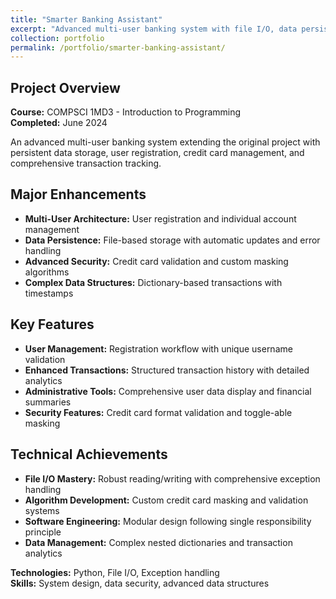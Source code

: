 ```yaml
---
title: "Smarter Banking Assistant"
excerpt: "Advanced multi-user banking system with file I/O, data persistence, and credit card security<br/><img src='/images/advanced-banking-project.png'>"
collection: portfolio
permalink: /portfolio/smarter-banking-assistant/
---
```


## Project Overview

**Course:** COMPSCI 1MD3 - Introduction to Programming  
**Completed:** June 2024

An advanced multi-user banking system extending the original project with persistent data storage, user registration, credit card management, and comprehensive transaction tracking.

## Major Enhancements

- **Multi-User Architecture:** User registration and individual account management
- **Data Persistence:** File-based storage with automatic updates and error handling
- **Advanced Security:** Credit card validation and custom masking algorithms
- **Complex Data Structures:** Dictionary-based transactions with timestamps

## Key Features

- **User Management:** Registration workflow with unique username validation
- **Enhanced Transactions:** Structured transaction history with detailed analytics
- **Administrative Tools:** Comprehensive user data display and financial summaries
- **Security Features:** Credit card format validation and toggle-able masking

## Technical Achievements

- **File I/O Mastery:** Robust reading/writing with comprehensive exception handling
- **Algorithm Development:** Custom credit card masking and validation systems
- **Software Engineering:** Modular design following single responsibility principle
- **Data Management:** Complex nested dictionaries and transaction analytics

**Technologies:** Python, File I/O, Exception handling  
**Skills:** System design, data security, advanced data structures
